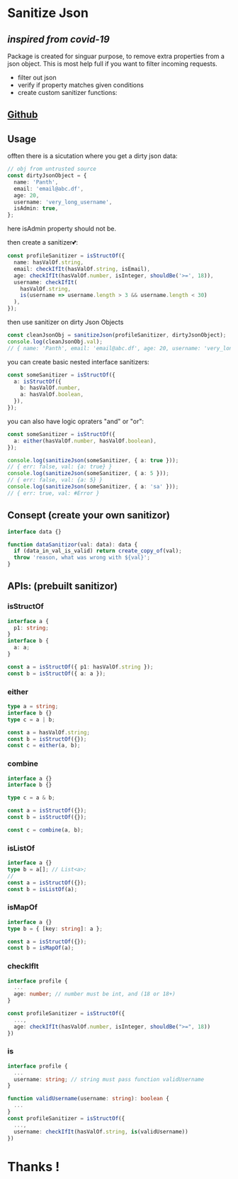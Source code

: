 # Sanitize Json

## _inspired from covid-19_

Package is created for singuar purpose, to remove extra properties from a json object. This is most help full if you want to filter incoming requests.

- filter out json
- verify if property matches given conditions
- create custom sanitizer functions:

## [Github](https://github.com/Panth977/sanitize-json)

## Usage

offten there is a sicutation where you get a dirty json data:

```ts
// obj from untrusted source
const dirtyJsonObject = {
  name: 'Panth',
  email: 'email@abc.df',
  age: 20,
  username: 'very_long_username',
  isAdmin: true,
};
```

here isAdmin property should not be.

then create a sanitizer💕:

```ts
const profileSanitizer = isStructOf({
  name: hasValOf.string,
  email: checkIfIt(hasValOf.string, isEmail),
  age: checkIfIt(hasValOf.number, isInteger, shouldBe('>=', 18)),
  username: checkIfIt(
    hasValOf.string,
    is(username => username.length > 3 && username.length < 30)
  ),
});
```

then use sanitizer on dirty Json Objects

```ts
const cleanJsonObj = sanitizeJson(profileSanitizer, dirtyJsonObject);
console.log(cleanJsonObj.val);
// { name: 'Panth', email: 'email@abc.df', age: 20, username: 'very_long_username' }
```

you can create basic nested interface sanitizers:

```ts
const someSanitizer = isStructOf({
  a: isStructOf({
    b: hasValOf.number,
    a: hasValOf.boolean,
  }),
});
```

you can also have logic opraters "and" or "or":

```ts
const someSanitizer = isStructOf({
  a: either(hasValOf.number, hasValOf.boolean),
});

console.log(sanitizeJson(someSanitizer, { a: true }));
// { err: false, val: {a: true} }
console.log(sanitizeJson(someSanitizer, { a: 5 }));
// { err: false, val: {a: 5} }
console.log(sanitizeJson(someSanitizer, { a: 'sa' }));
// { err: true, val: #Error }
```

## Consept (create your own sanitizor)

```ts
interface data {}

function dataSanitizor(val: data): data {
  if (data_in_val_is_valid) return create_copy_of(val);
  throw 'reason, what was wrong with ${val}';
}
```

## APIs: (prebuilt sanitizor)

### isStructOf

```ts
interface a {
  p1: string;
}
interface b {
  a: a;
}

const a = isStructOf({ p1: hasValOf.string });
const b = isStructOf({ a: a });
```

### either

```ts
type a = string;
interface b {}
type c = a | b;

const a = hasValOf.string;
const b = isStructOf({});
const c = either(a, b);
```

### combine

```ts
interface a {}
interface b {}

type c = a & b;

const a = isStructOf({});
const b = isStructOf({});

const c = combine(a, b);
```

### isListOf

```ts
interface a {}
type b = a[]; // List<a>;
//
const a = isStructOf({});
const b = isListOf(a);
```

### isMapOf

```ts
interface a {}
type b = { [key: string]: a };

const a = isStructOf({});
const b = isMapOf(a);
```

### checkIfIt

```ts
interface profile {
  ...
  age: number; // number must be int, and (18 or 18+)
}

const profileSanitizer = isStructOf({
  ...,
  age: checkIfIt(hasValOf.number, isInteger, shouldBe(">=", 18))
})
```

### is

```ts
interface profile {
  ...
  username: string; // string must pass function validUsername
}

function validUsername(username: string): boolean {
  ...
}
const profileSanitizer = isStructOf({
  ...,
  username: checkIfIt(hasValOf.string, is(validUsername))
})
```

# Thanks !

